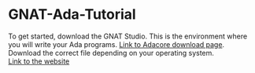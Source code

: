 # GNAT-Ada-Tutorial
To get started, download the GNAT Studio. This is the environment where you will write your Ada programs.
[Link to Adacore download page](https://www.adacore.com/). Download the correct file depending on your operating system.
<br />
[Link to the website](https://richard-olivarri.github.io/GNAT-Ada-Tutorial/)